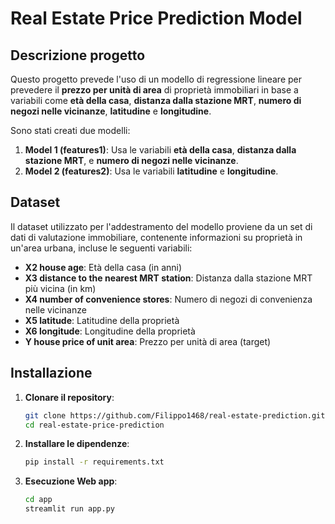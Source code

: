 # Real Estate Price Prediction Model

## Descrizione progetto

Questo progetto prevede l'uso di un modello di regressione lineare per prevedere il **prezzo per unità di area** di proprietà immobiliari in base a variabili come **età della casa**, **distanza dalla stazione MRT**, **numero di negozi nelle vicinanze**, **latitudine** e **longitudine**.

Sono stati creati due modelli:

1. **Model 1 (features1)**: Usa le variabili **età della casa**, **distanza dalla stazione MRT**, e **numero di negozi nelle vicinanze**.
2. **Model 2 (features2)**: Usa le variabili **latitudine** e **longitudine**.

## Dataset

Il dataset utilizzato per l'addestramento del modello proviene da un set di dati di valutazione immobiliare, contenente informazioni su proprietà in un'area urbana, incluse le seguenti variabili:

- **X2 house age**: Età della casa (in anni)
- **X3 distance to the nearest MRT station**: Distanza dalla stazione MRT più vicina (in km)
- **X4 number of convenience stores**: Numero di negozi di convenienza nelle vicinanze
- **X5 latitude**: Latitudine della proprietà
- **X6 longitude**: Longitudine della proprietà
- **Y house price of unit area**: Prezzo per unità di area (target)

## Installazione
1. **Clonare il repository**:
   ```bash
   git clone https://github.com/Filippo1468/real-estate-prediction.git
   cd real-estate-price-prediction
2. **Installare le dipendenze**:
   ```bash
   pip install -r requirements.txt
3. **Esecuzione Web app**: 
   ```bash
   cd app
   streamlit run app.py

